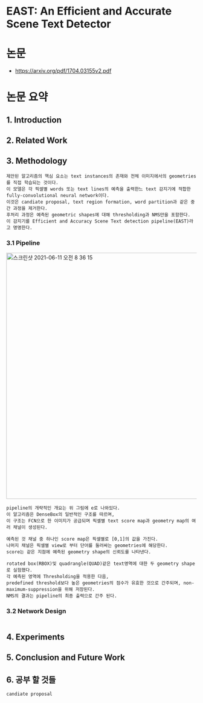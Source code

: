 # EAST: An Efficient and Accurate Scene Text Detector

# 논문
- https://arxiv.org/pdf/1704.03155v2.pdf

# 논문 요약
## 1. Introduction
## 2. Related Work
## 3. Methodology

```
제안된 알고리즘의 핵심 요소는 text instances의 존재와 전체 이미지에서의 geometries를 직접 학습되는 것이다.
이 모델은 각 픽셀별 words 또는 text lines의 예측을 출력한느 text 감지기에 적합한 fully-convolutional neural network이다.
이것은 candiate proposal, text region formation, word partition과 같은 중간 과정을 제거한다.
후처리 과정은 예측된 geometric shapes에 대해 thresholding과 NMS만을 포함한다.
이 감지기를 Efficient and Accuracy Scene Text detection pipeline(EAST)라고 명명한다.
```

### 3.1 Pipeline

<img width="650" alt="스크린샷 2021-06-11 오전 8 36 15" src="https://user-images.githubusercontent.com/80749934/121610083-2d5b6d80-ca90-11eb-9de8-7d3b50e65fa2.png">

```
pipeline의 개략적인 개요는 위 그림에 e로 나와있다.
이 알고리즘은 DenseBox의 일반적인 구조를 따르며,
이 구조는 FCN으로 한 이미지가 공급되며 픽셀별 text score map과 geometry map의 여러 채널이 생성된다.

예측된 것 채널 중 하나인 score map은 픽셀별로 [0,1]의 값을 가진다.
나머지 채널은 픽셀별 view로 부터 단어를 둘러싸는 geometries에 해당한다.
score는 같은 지점에 예측된 geometry shape의 신뢰도를 나타낸다.

rotated box(RBOX)및 quadrangle(QUAD)같은 text영역에 대한 두 geometry shape로 실험했다.
각 예측된 영역에 Thresholding을 적용한 다음,
predefined threshold보다 높은 geometries의 점수가 유효한 것으로 간주되며, non-maximum-suppression을 위해 저장된다.
NMS의 결과는 pipeline의 최종 출력으로 간주 된다.
```

### 3.2 Network Design

```

```

## 4. Experiments
## 5. Conclusion and Future Work
## 6. 공부 할 것들
```
candiate proposal
```
